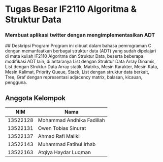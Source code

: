 # Tugas Besar IF2110 Algoritma & Struktur Data
<h3>
  Membuat aplikasi twitter dengan mengimplementasikan ADT<br/>
</h3>
## Deskripsi Program
Program ini dibuat dalam bahasa pemrograman C dengan memanfaatkan berbagai struktur data (ADT) yang sudah dipelajari di mata kuliah IF2110 Algoritma dan Struktur Data, beserta beberapa modifikasi ADT lain, di antaranya List dengan Struktur Data Array Dinamis, List dengan Struktur Data Array statik, Matriks, Mesin Karakter, Mesin Kata, Mesin Kalimat, Priority Queue, Stack, List dengan struktur data berkait, Tree, Graf dengan representasi adjacency matrix, balasan, kicauan, pengguna.

## Anggota Kelompok

| NIM      | Nama                       | 
| -------- | -------------------------- | 
| 13522128 | Mohammad Andhika Fadillah  | 
| 13522131 | Owen Tobias Sinurat        | 
| 13522137 | Ahmad Rafi Maliki          | 
| 13522143 | Muhammad Fatihul Irhab     |
| 13522163 | Atqiya Haydar Luqman       |

